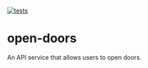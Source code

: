 [![tests](https://github.com/yairvogel/open-doors/actions/workflows/dotnet.yml/badge.svg)](https://github.com/yairvogel/open-doors/actions/workflows/dotnet.yml)
# open-doors
An API service that allows users to open doors.
